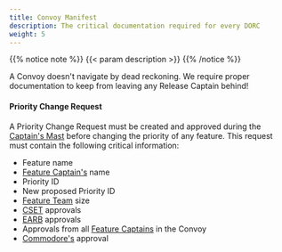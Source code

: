 ```yaml
---
title: Convoy Manifest
description: The critical documentation required for every DORC
weight: 5
---
```


{{% notice note %}}
{{< param description >}}
{{% /notice %}}

A Convoy doesn't navigate by dead reckoning. We require proper documentation to keep from leaving any Release Captain behind!

#### Priority Change Request

A Priority Change Request must be created and approved during the [Captain's Mast](/release-convoy/#captains-mast) before changing the priority of any feature. This request must contain the following critical information:

* Feature name
* [Feature Captain's](/roles/#feature-captain-fc) name
* Priority ID
* New proposed Priority ID
* [Feature Team](/roles/#feature-team-ft) size
* [CSET](/roles/#code-standards-enforcement-team-cset) approvals
* [EARB](/roles/#enterprise-architecture-review-board-earb) approvals
* Approvals from all [Feature Captains](/roles/#feature-captain-fc) in the Convoy
* [Commodore's](/roles/#commodore-c) approval
